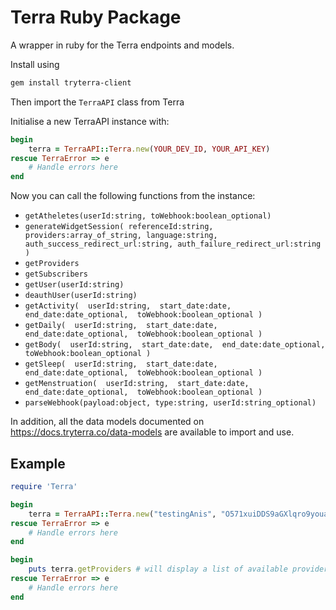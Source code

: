 # Terra Ruby Package

A wrapper in ruby for the Terra endpoints and models.


Install using

```sh
gem install tryterra-client
```

Then import the `TerraAPI` class from Terra

Initialise a new TerraAPI instance with:

```rb
begin
    terra = TerraAPI::Terra.new(YOUR_DEV_ID, YOUR_API_KEY)
rescue TerraError => e
    # Handle errors here
end
```

Now you can call the following functions from the instance:

- `getAtheletes(userId:string, toWebhook:boolean_optional)`
- `generateWidgetSession(
            referenceId:string,
            providers:array_of_string,
            language:string,
            auth_success_redirect_url:string,
            auth_failure_redirect_url:string
   )`
- `getProviders`
- `getSubscribers`
- `getUser(userId:string)`
- `deauthUser(userId:string)`
- `getActivity( 
      userId:string, 
      start_date:date, 
      end_date:date_optional, 
      toWebhook:boolean_optional
  )`
- `getDaily( 
      userId:string, 
      start_date:date, 
      end_date:date_optional, 
      toWebhook:boolean_optional
  )`
- `getBody( 
      userId:string, 
      start_date:date, 
      end_date:date_optional, 
      toWebhook:boolean_optional
  )`
- `getSleep( 
      userId:string, 
      start_date:date, 
      end_date:date_optional, 
      toWebhook:boolean_optional
  )`
- `getMenstruation( 
      userId:string, 
      start_date:date, 
      end_date:date_optional, 
      toWebhook:boolean_optional
  )`
- `parseWebhook(payload:object, type:string, userId:string_optional)`

In addition, all the data models documented on https://docs.tryterra.co/data-models are available to import and use.

## Example

```rb
require 'Terra'

begin
    terra = TerraAPI::Terra.new("testingAnis", "O571xuiDDS9aGXlqro9youav9YOwD3r57YqC7bj0")
rescue TerraError => e
    # Handle errors here
end

begin
    puts terra.getProviders # will display a list of available providers
rescue TerraError => e
    # Handle errors here
end
```
